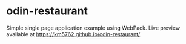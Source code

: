 # odin-restaurant

Simple single page application example using WebPack. Live preview available at 
https://km5762.github.io/odin-restaurant/ 
